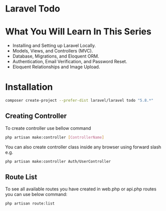 # Laravel Todo 

# What You Will Learn In This Series

- Installing and Setting up Laravel Locally.
- Models, Views, and Controllers (MVC).
- Database, Migrations, and Eloquent ORM.
- Authentication, Email Verification, and Password Reset.
- Eloquent Relationships and Image Upload.

# Installation

```bash
composer create-project --prefer-dist laravel/laravel todo "5.8.*"
```

## Creating Controller

To create controller use bellow command

```bash
php artisan make:controller [ControllerName]
```



You can also create controller class inside any browser using forward slash e.g.

```bash
php artisan make:controller Auth/UserController
```

## Route List

To see all available routes you have created in web.php or api.php routes you can use below command:

```bash
php artisan route:list
```

